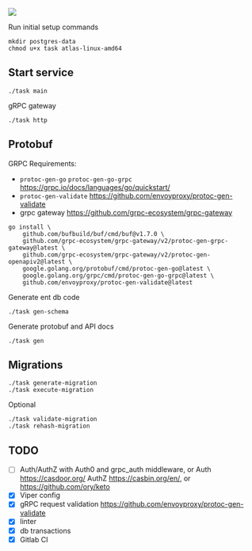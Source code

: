 ![](https://s1.gifyu.com/images/nLJguQ9---Imgur.gif)


Run initial setup commands

```
mkdir postgres-data
chmod u+x task atlas-linux-amd64
```

## Start service

`./task main`

gRPC gateway

`./task http`

## Protobuf

GRPC Requirements: 
- `protoc-gen-go` `protoc-gen-go-grpc` https://grpc.io/docs/languages/go/quickstart/
- `protoc-gen-validate` https://github.com/envoyproxy/protoc-gen-validate
- grpc gateway https://github.com/grpc-ecosystem/grpc-gateway

```
go install \
    github.com/bufbuild/buf/cmd/buf@v1.7.0 \
    github.com/grpc-ecosystem/grpc-gateway/v2/protoc-gen-grpc-gateway@latest \
    github.com/grpc-ecosystem/grpc-gateway/v2/protoc-gen-openapiv2@latest \
    google.golang.org/protobuf/cmd/protoc-gen-go@latest \
    google.golang.org/grpc/cmd/protoc-gen-go-grpc@latest \
    github.com/envoyproxy/protoc-gen-validate@latest
```

Generate ent db code 
```
./task gen-schema
```

Generate protobuf and API docs
```
./task gen
```

## Migrations
```
./task generate-migration
./task execute-migration
```

Optional 
```
./task validate-migration
./task rehash-migration
```

## TODO

- [ ] Auth/AuthZ with Auth0 and grpc_auth middleware, or Auth https://casdoor.org/ AuthZ https://casbin.org/en/, or https://github.com/ory/keto
- [x] Viper config
- [x] gRPC request validation https://github.com/envoyproxy/protoc-gen-validate
- [x] linter
- [x] db transactions
- [x] Gitlab CI